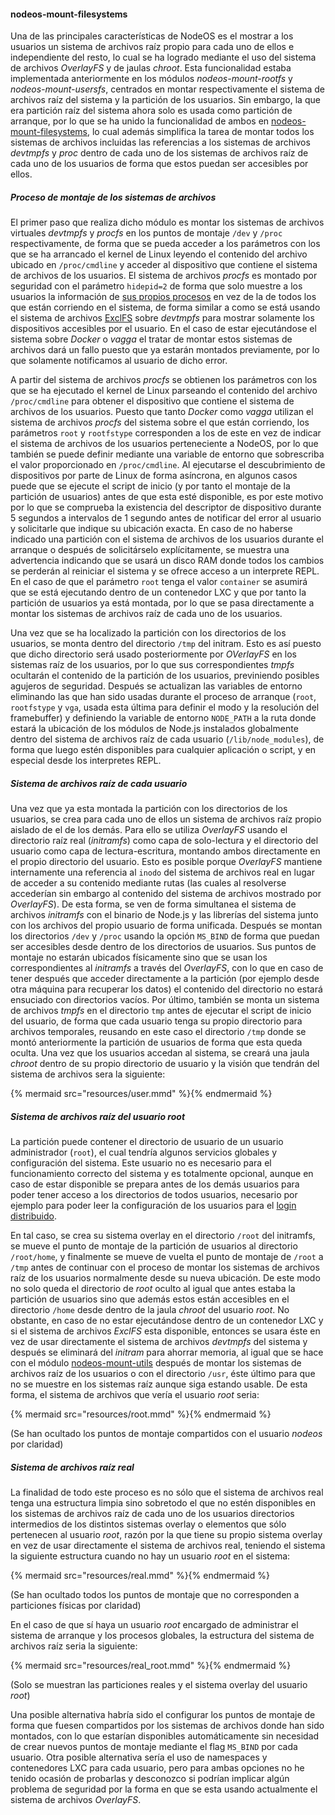 #### nodeos-mount-filesystems

Una de las principales características de NodeOS es el mostrar a los usuarios un
sistema de archivos raíz propio para cada uno de ellos e independiente del resto,
lo cual se ha logrado mediante el uso del sistema de archivos *OverlayFS* y de
jaulas *chroot*. Esta funcionalidad estaba implementada anteriormente en los
módulos *nodeos-mount-rootfs* y *nodeos-mount-usersfs*, centrados en montar
respectivamente el sistema de archivos raíz del sistema y la partición de los
usuarios. Sin embargo, la que era partición raíz del sistema ahora solo es usada
como partición de arranque, por lo que se ha unido la funcionalidad de ambos en
[nodeos-mount-filesystems](https://github.com/piranna/nodeos-mount-filesystems),
lo cual además simplifica la tarea de montar todos los sistemas de archivos
incluidas las referencias a los sistemas de archivos *devtmpfs* y *proc* dentro
de cada uno de los sistemas de archivos raíz de cada uno de los usuarios de
forma que estos puedan ser accesibles por ellos.

##### Proceso de montaje de los sistemas de archivos

El primer paso que realiza dicho módulo es montar los sistemas de archivos
virtuales *devtmpfs* y *procfs* en los puntos de montaje `/dev` y `/proc`
respectivamente, de forma que se pueda acceder a los parámetros con los que se
ha arrancado el kernel de Linux leyendo el contenido del archivo ubicado en
`/proc/cmdline` y acceder al dispositivo que contiene el sistema de archivos
de los usuarios. El sistema de archivos *procfs* es montado por seguridad con el
parámetro `hidepid=2` de forma que solo muestre a los usuarios la información de
[sus propios procesos](http://www.cyberciti.biz/faq/linux-hide-processes-from-other-users)
en vez de la de todos los que están corriendo en el sistema, de forma similar a
como se está usando el sistema de archivos [ExclFS](ExclFS.md) sobre
*devtmpfs* para mostrar solamente los dispositivos accesibles por el usuario. En
el caso de estar ejecutándose el sistema sobre *Docker* o *vagga* el tratar de
montar estos sistemas de archivos dará un fallo puesto que ya estarán montados
previamente, por lo que solamente notificamos al usuario de dicho error.

A partir del sistema de archivos *procfs* se obtienen los parámetros con los que
se ha ejecutado el kernel de Linux parseando el contenido del archivo
`/proc/cmdline` para obtener el dispositivo que contiene el sistema de archivos
de los usuarios. Puesto que tanto *Docker* como *vagga* utilizan el sistema de
archivos *procfs* del sistema sobre el que están corriendo, los parámetros
`root` y `rootfstype` corresponden a los de este en vez de indicar el sistema de
archivos de los usuarios perteneciente a NodeOS, por lo que también se puede
definir mediante una variable de entorno que sobrescriba el valor proporcionado
en `/proc/cmdline`. Al ejecutarse el descubrimiento de dispositivos por parte de
Linux de forma asíncrona, en algunos casos puede que se ejecute el script de
inicio (y por tanto el montaje de la partición de usuarios) antes de que esta
esté disponible, es por este motivo por lo que se comprueba la existencia del
descriptor de dispositivo durante 5 segundos a intervalos de 1 segundo antes de
notificar del error al usuario y solicitarle que indique su ubicación exacta. En
caso de no haberse indicado una partición con el sistema de archivos de los
usuarios durante el arranque o después de solicitárselo explícitamente, se
muestra una advertencia indicando que se usará un disco RAM donde todos los
cambios se perderán al reiniciar el sistema y se ofrece acceso a un interprete
REPL. En el caso de que el parámetro `root` tenga el valor `container` se
asumirá que se está ejecutando dentro de un contenedor LXC y que por tanto la
partición de usuarios ya está montada, por lo que se pasa directamente a montar
los sistemas de archivos raíz de cada uno de los usuarios.

Una vez que se ha localizado la partición con los directorios de los usuarios,
se monta dentro del directorio `/tmp` del initram. Esto es así puesto que dicho
directorio será usado posteriormente por *OVerlayFS* en los sistemas raíz de los
usuarios, por lo que sus correspondientes *tmpfs* ocultarán el contenido de la
partición de los usuarios, previniendo posibles agujeros de seguridad. Después
se actualizan las variables de entorno eliminando las que han sido usadas
durante el proceso de arranque (`root`, `rootfstype` y `vga`, usada esta última
para definir el modo y la resolución del framebuffer) y definiendo la variable
de entorno `NODE_PATH` a la ruta donde estará la ubicación de los módulos de
Node.js instalados globalmente dentro del sistema de archivos raíz de cada
usuario (`/lib/node_modules`), de forma que luego estén disponibles para
cualquier aplicación o script, y en especial desde los interpretes REPL.

##### Sistema de archivos raíz de cada usuario

Una vez que ya esta montada la partición con los directorios de los usuarios, se
crea para cada uno de ellos un sistema de archivos raíz propio aislado de el de
los demás. Para ello se utiliza *OverlayFS* usando el directorio raíz real
(*initramfs*) como capa de solo-lectura y el directorio del usuario como capa de
lectura-escritura, montando ambos directamente en el propio directorio del
usuario. Esto es posible porque *OverlayFS* mantiene internamente una referencia
al `inodo` del sistema de archivos real en lugar de acceder a su contenido
mediante rutas (las cuales al resolverse accederían sin embargo al contenido del
sistema de archivos mostrado por *OverlayFS*). De esta forma, se ven de forma
simultanea el sistema de archivos *initramfs* con el binario de Node.js y las
librerías del sistema junto con los archivos del propio usuario de forma
unificada. Después se montan los directorios `/dev` y `/proc` usando la opción
`MS_BIND` de forma que puedan ser accesibles desde dentro de los directorios de
usuarios. Sus puntos de montaje no estarán ubicados físicamente sino que se usan
los correspondientes al *initramfs* a través del *OverlayFS*, con lo que en caso
de tener después que acceder directamente a la partición (por ejemplo desde otra
máquina para recuperar los datos) el contenido del directorio no estará
ensuciado con directorios vacíos. Por último, también se monta un sistema de
archivos *tmpfs* en el directorio `tmp` antes de ejecutar el script de inicio
del usuario, de forma que cada usuario tenga su propio directorio para archivos
temporales, reusando en este caso el directorio `/tmp` donde se montó
anteriormente la partición de usuarios de forma que esta queda oculta. Una vez
que los usuarios accedan al sistema, se creará una jaula *chroot* dentro de su
propio directorio de usuario y la visión que tendrán del sistema de archivos
sera la siguiente:

{% mermaid src="resources/user.mmd" %}{% endmermaid %}

##### Sistema de archivos raíz del usuario *root*

La partición puede contener el directorio de usuario de un usuario administrador
(`root`), el cual tendría algunos servicios globales y configuración del sistema.
Este usuario no es necesario para el funcionamiento correcto del sistema y es
totalmente opcional, aunque en caso de estar disponible se prepara antes de los
demás usuarios para poder tener acceso a los directorios de todos usuarios,
necesario por ejemplo para poder leer la configuración de los usuarios para el
[login distribuido](logon.md).

En tal caso, se crea su sistema overlay en el directorio `/root` del initramfs,
se mueve el punto de montaje de la partición de usuarios al directorio
`/root/home`, y finalmente se mueve de vuelta el punto de montaje de `/root` a
`/tmp` antes de continuar con el proceso de montar los sistemas de archivos raíz
de los usuarios normalmente desde su nueva ubicación. De este modo no solo queda
el directorio de *root* oculto al igual que antes estaba la partición de
usuarios sino que además estos están accesibles en el directorio `/home` desde
dentro de la jaula *chroot* del usuario *root*. No obstante, en caso de no estar
ejecutándose dentro de un contenedor LXC y si el sistema de archivos
*ExclFS* esta disponible, entonces se usara éste en vez de usar directamente el
sistema de archivos *devtmpfs* del sistema y después se eliminará del *initram*
para ahorrar memoria, al igual que se hace con el módulo
[nodeos-mount-utils](nodeos-mount-utils.md) después de montar los sistemas de
archivos raíz de los usuarios o con el directorio `/usr`, éste último para que
no se muestre en los sistemas raíz aunque siga estando usable. De esta forma, el
sistema de archivos que vería el usuario *root* seria:

{% mermaid src="resources/root.mmd" %}{% endmermaid %}

(Se han ocultado los puntos de montaje compartidos con el usuario *nodeos* por
claridad)

##### Sistema de archivos raíz real

La finalidad de todo este proceso es no sólo que el sistema de archivos real
tenga una estructura limpia sino sobretodo el que no estén disponibles en los
sistemas de archivos raíz de cada uno de los usuarios directorios intermedios de
los distintos sistemas overlay o elementos que sólo pertenecen al usuario *root*,
razón por la que tiene su propio sistema overlay en vez de usar directamente el
sistema de archivos real, teniendo el sistema la siguiente estructura cuando no
hay un usuario *root* en el sistema:

{% mermaid src="resources/real.mmd" %}{% endmermaid %}

(Se han ocultado todos los puntos de montaje que no corresponden a particiones
físicas por claridad)

En el caso de que sí haya un usuario *root* encargado de administrar el sistema
de arranque y los procesos globales, la estructura del sistema de archivos raíz
seria la siguiente:

{% mermaid src="resources/real_root.mmd" %}{% endmermaid %}

(Solo se muestran las particiones reales y el sistema overlay del usuario *root*)

Una posible alternativa habría sido el configurar los puntos de montaje de forma
que fuesen compartidos por los sistemas de archivos donde han sido montados, con
lo que estarían disponibles automáticamente sin necesidad de crear nuevos puntos
de montaje mediante el flag `MS_BIND` por cada usuario. Otra posible alternativa
sería el uso de namespaces y contenedores LXC para cada usuario, pero para ambas
opciones no he tenido ocasión de probarlas y desconozco si podrían implicar
algún problema de seguridad por la forma en que se esta usando actualmente el
sistema de archivos *OverlayFS*.

